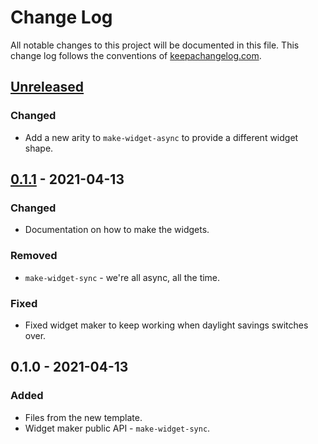 # Change Log
All notable changes to this project will be documented in this file. This change log follows the conventions of [keepachangelog.com](http://keepachangelog.com/).

## [Unreleased]
### Changed
- Add a new arity to `make-widget-async` to provide a different widget shape.

## [0.1.1] - 2021-04-13
### Changed
- Documentation on how to make the widgets.

### Removed
- `make-widget-sync` - we're all async, all the time.

### Fixed
- Fixed widget maker to keep working when daylight savings switches over.

## 0.1.0 - 2021-04-13
### Added
- Files from the new template.
- Widget maker public API - `make-widget-sync`.

[Unreleased]: https://github.com/com.phronemophobic.membrane/spreadsheet/compare/0.1.1...HEAD
[0.1.1]: https://github.com/com.phronemophobic.membrane/spreadsheet/compare/0.1.0...0.1.1
